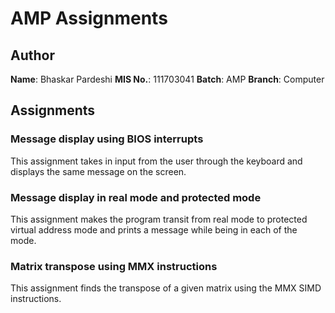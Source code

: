 # AMP Assignments

## Author

**Name**: Bhaskar Pardeshi
**MIS No.**: 111703041
**Batch**: AMP
**Branch**: Computer

## Assignments

### Message display using BIOS interrupts

This assignment takes in input from the user through the keyboard and displays the same message on the screen.

### Message display in real mode and protected mode

This assignment makes the program transit from real mode to protected virtual address mode and prints a message while being in each of the mode.

### Matrix transpose using MMX instructions

This assignment finds the transpose of a given matrix using the MMX SIMD instructions.
